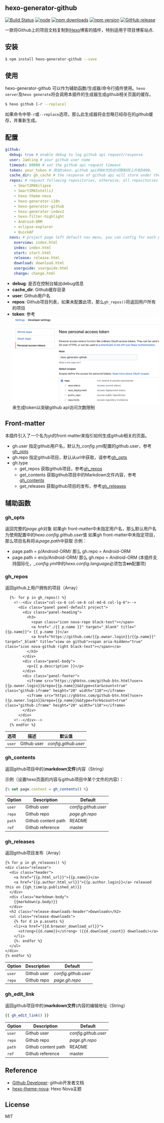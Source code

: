 ## hexo-generator-github

[![Build Status](https://travis-ci.org/Jamling/hexo-generator-github.svg?branch=master)](https://travis-ci.org/Jamling/hexo-generator-github)
[![node](https://img.shields.io/node/v/hexo-generator-github.svg)](https://www.npmjs.com/package/hexo-generator-github)
[![npm downloads](https://img.shields.io/npm/dt/hexo-generator-github.svg)](https://www.npmjs.com/package/hexo-generator-github)
[![npm version](https://img.shields.io/npm/v/hexo-generator-github.svg)](https://www.npmjs.com/package/hexo-generator-github)
[![GitHub release](https://img.shields.io/github/release/jamling/hexo-generator-github.svg)](https://github.com/Jamling/hexo-generator-github/releases/latest)

一款将Github上的项目文档复制到[Hexo]博客的插件，特别适用于项目博客站点.

## 安装

``` bash
$ npm install hexo-generator-github --save
```

## 使用

hexo-generator-github 可以作为辅助函数/生成器/命令行插件使用。`hexo server`及`hexo generate`将会调用本插件的生成器生成github相关页面的缓存。

``` bash
$ hexo github [-r --replace]
```

如果命令中带`-r`或`--replace`选项，那么此生成器将会忽略已经存在的github缓存，并重新生成。

## 配置

``` yaml
github:
  debug: true # enable debug to log github api request/response
  user: Jamling # your github user name
  timeout: 60000 # set the github api request timeout
  token: your_token # 添加token，github api的60次的访问限制将上升到5000，
  cache_dir: gh_cache # the response of github api will store under the directory.
  repos: # request following repositories, otherwise, all repositories (limit 100) of user will be requested.
    - SmartIM4Eclipse
    - SmartIM4IntelliJ
    - hexo-theme-nova
    - hexo-generator-i18n
    - hexo-generator-github
    - hexo-generator-index2
    - hexo-filter-highlight
    - Android-ORM
    - eclipse-explorer
    - QuickAF
  navs: # project page left default nav menu, you can config for each project in ${blog}/_data/projects.yml
    overview: index.html
    index: index.html
    start: start.html
    release: release.html
    download: download.html
    userguide: userguide.html
    change: change.html
```

- **debug**: 是否在控制台输出debug信息
- **cache_dir**: Github缓存目录
- **user**: Github用户名
- **repos**: Github项目列表，如果未配置此项，那么`gh_repos()`将返回用户所有的项目
- **token**: 参考 ![New token](https://raw.githubusercontent.com/Jamling/hexo-generator-github/master/add_token.png) 来生成token以突破github api访问次数限制

## Front-matter
本插件引入了一个名为`gh`的front-matter来指引如何生成github相关的页面。

- gh.user 指定github用户名，默认为<var>_config.yml</var>配置的github.user，参考[gh_opts](#gh_opts)
- gh.repo 指定github项目，默认从url中获取，请参考[gh_opts](#gh_opts)
- gh.type 
    - get_repos 获取github项目，参考[gh_repos](#gh_repos)
    - get_contents 获取github项目中的Markdown文件内容，参考[gh_contents](#gh_contents)
    - get_releases 获取github项目的发布，参考[gh_releases](#gh_releases)

## 辅助函数

### gh_opts
返回完整的<var>page.gh</var>对象
如果gh front-matter中未指定用户名，那么默认用户名为使用配置中的<var>hexo.config.github.user</var>值
如果gh front-matter中未指定项目，那么项目名称将从<var>page.path</var>中获取
示例：

- page.path = p/Android-ORM/ 那么 gh.repo = Android-ORM
- page.path = en/p/Android-ORM/ 那么 gh.repo = Android-ORM (本插件支持国际化，<var>_config.yml</var>中的<var>hexo.config.language</var>必须包含**en**配置项)

### gh_repos

返回github上用户拥有的项目（Array）

``` htmlbars
  {%- for p in gh_repos() %}
    <!--<div class="col-sx-6 col-sm-6 col-md-6 col-lg-6">-->
      <div class="panel panel-default project">
        <div class="panel-heading">
          <h3>
            <span class="icon nova-repo black-text"></span>
            <a href="./{{ p.name }}" target="_blank" title="{{p.name}}"> {{ p.name }}</a>
            <a href="https://github.com/{{p.owner.login}}/{{p.name}}" target="_blank" title="view on github"><span aria-hidden="true" class="icon nova-github right black-text"></span></a>
          </h3>
        </div>
        <div class="panel-body">
          <p>{{ p.description }}</p>
        </div>
        <div class="panel-footer">
          <iframe src="https://ghbtns.com/github-btn.html?user={{p.owner.login}}&repo={{p.name}}&&type=star&count=true" class="github-iframe" height="20" width="110"></iframe>
          <iframe src="https://ghbtns.com/github-btn.html?user={{p.owner.login}}&repo={{p.name}}&&type=fork&count=true" class="github-iframe" height="20" width="110"></iframe>
        </div>
      </div>
    <!--</div>-->
  {% endfor %}

```

选项 | 描述 | 默认值
--- | --- | ---
`user` | Github user | <var>config.github.user</var>

### gh_contents

返回github项目中的(**markdown文件**)内容（String）

示例（设置hexo页面的内容与github项目中某个文件的内容）：

``` js
{% set page.content = gh_contents() %}
```

Option | Description | Default
--- | --- | ---
`user` | Github user | <var>config.github.user</var>
`repo` | Github repo | <var>page.gh.repo</var>
`path` | Github content path | README
`ref` | Github reference | master

### gh_releases

返回github项目发布（Array）

``` htmlbars
{% for p in gh_releases() %}
<div class="release">
  <div class="header">
    <a href="{{p.html_url}}">{{p.name}}</a>
    <a href="{{p.author.html_url}}">{{p.author.login}}</a> released this on {{gh_time(p.published_at)}}
  </div>
  <div class="markdown-body">
    {{markdown(p.body)}}
  </div>
  <h2 class="release-downloads-header">Downloads</h2>
  <ul class="release-downloads">
    {% for d in p.assets %}
    <li><a href="{{d.browser_download_url}}">
      <strong>{{d.name}}</strong> ({{d.download_count}} downloads)</a>
    </li>
    {%- endfor %}
  </ul>
</div>
{% endfor %}
```

Option | Description | Default
--- | --- | ---
`user` | Github user | <var>config.github.user</var>
`repo` | Github repo | <var>page.gh.repo</var>

### gh_edit_link

返回github项目中的(**markdown文件**)内容的编辑地址（String）

``` js
{{ gh_edit_link() }}
```

Option | Description | Default
--- | --- | ---
`user` | Github user | <var>config.github.user</var>
`repo` | Github repo | <var>page.gh.repo</var>
`path` | Github content path | README
`ref` | Github reference | master


## Reference

- [Github Developer](https://developer.github.com/): github开发者文档
- [hexo-theme-nova](https://github.com/Jamling/hexo-theme-nova): Hexo Nova主题

## License

MIT

[Hexo]: http://hexo.io/

